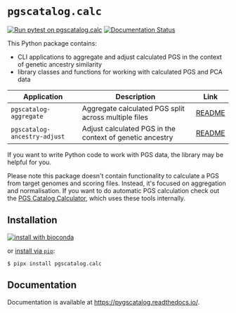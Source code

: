 # `pgscatalog.calc`

[![Run pytest on pgscatalog.calc](https://github.com/PGScatalog/pygscatalog/actions/workflows/calc-pytest.yml/badge.svg)](https://github.com/PGScatalog/pygscatalog/actions/workflows/calc-pytest.yml)
[![Documentation Status](https://readthedocs.org/projects/pygscatalog/badge/?version=latest)](https://pygscatalog.readthedocs.io/en/latest/autoapi/pgscatalog/calc/index.html)

This Python package contains:

* CLI applications to aggregate and adjust calculated PGS in the context of genetic ancestry similarity
* library classes and functions for working with calculated PGS and PCA data

| Application                  | Description                                              | Link                                                                                |
|------------------------------|----------------------------------------------------------|-------------------------------------------------------------------------------------|
| `pgscatalog-aggregate`       | Aggregate calculated PGS split across multiple files     | [README](https://pygscatalog.readthedocs.io/en/latest/how-to/guides/aggregate.html) |
| `pgscatalog-ancestry-adjust` | Adjust calculated PGS in the context of genetic ancestry | [README](https://pygscatalog.readthedocs.io/en/latest/how-to/guides/ancestry.html)  |

If you want to write Python code to work with PGS data, the library may be helpful for you.

Please note this package doesn't contain functionality to calculate a PGS from target genomes and scoring files. Instead, it's focused on aggregation and normalisation. If you want to do automatic PGS calculation check out the [PGS Catalog Calculator](https://github.com/PGScatalog/pgsc_calc), which uses these tools internally.

## Installation 

[![install with bioconda](https://img.shields.io/badge/install%20with-bioconda-brightgreen.svg?style=flat)](http://bioconda.github.io/recipes/pgscatalog.calc/README.html)

or [install via `pip`](https://pypi.org/project/pgscatalog.calc/):

```
$ pipx install pgscatalog.calc
```

## Documentation

Documentation is available at https://pygscatalog.readthedocs.io/.
